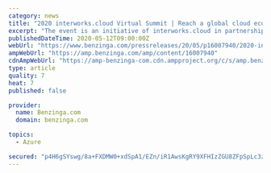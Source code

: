 ```yaml
---
category: news
title: "2020 interworks.cloud Virtual Summit | Reach a global cloud ecosystem by joining this Virtual Summit."
excerpt: "The event is an initiative of interworks.cloud in partnership with Microsoft and Acronis. Some businesses have already survived the initial economic shock of Covid-19, while others are still struggling. Economic shocks don't come much bigger: investment banks predict US GDP will fall by around 7% this year – and the eurozone by up to 10%."
publishedDateTime: 2020-05-12T09:00:00Z
webUrl: "https://www.benzinga.com/pressreleases/20/05/p16007940/2020-interworks-cloud-virtual-summit-reach-a-global-cloud-ecosystem-by-joining-this-virtual-summit"
ampWebUrl: "https://amp.benzinga.com/amp/content/16007940"
cdnAmpWebUrl: "https://amp-benzinga-com.cdn.ampproject.org/c/s/amp.benzinga.com/amp/content/16007940"
type: article
quality: 7
heat: 7
published: false

provider:
  name: Benzinga.com
  domain: benzinga.com

topics:
  - Azure

secured: "p4H6gSYswg/8a+FXDMW0+xdSpA1/EZn/iR1AwsKgRY9XFHIzZGU8ZFpSpLc3zeA6DxxWs1XGUvlc/f6DxPIepLt6w/XuJnNdWT4SmRhE0UV1UTWhWmys+PxAIM2t4iy7ejo3C6ZGKu2JaQfZO92Nxq3uOJPR3aCb94BEGE807puNhcnoiqh4P42UypaBEZBn73JXNYo3Jf++lvtf4hbenDO1frtyLv3JiXpBU+yiy8sCP/Gct+SerNc83aMJ0cjSa/CWHDamt4nAe3H9E3+XfGa7HaW1JhmWoKp8SKYAeAcPBV8MaPsEtWTlA0tCpFuf;uKIoAwyfRSfIV3zl/cSw1Q=="
---
```


